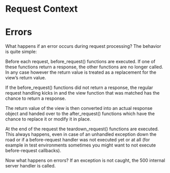 # Request Context

# Errors

What happens if an error occurs during request processing? The behavior is quite simple:

Before each request, before_request() functions are executed. If one of these functions return a response, the other functions are no longer called. In any case however the return value is treated as a replacement for the view’s return value.

If the before_request() functions did not return a response, the regular request handling kicks in and the view function that was matched has the chance to return a response.

The return value of the view is then converted into an actual response object and handed over to the after_request() functions which have the chance to replace it or modify it in place.

At the end of the request the teardown_request() functions are executed. This always happens, even in case of an unhandled exception down the road or if a before-request handler was not executed yet or at all (for example in test environments sometimes you might want to not execute before-request callbacks).


Now what happens on errors? If an exception is not caught, the 500 internal server handler is called.
